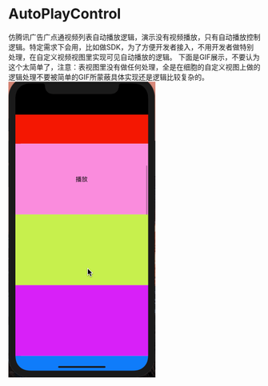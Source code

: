 # AutoPlayControl
仿腾讯广告广点通视频列表自动播放逻辑，演示没有视频播放，只有自动播放控制逻辑。特定需求下会用，比如做SDK，为了方便开发者接入，不用开发者做特别处理，在自定义视频视图里实现可见自动播放的逻辑。
下面是GIF展示，不要认为这个太简单了，注意：表视图里没有做任何处理，全是在细胞的自定义视图上做的逻辑处理不要被简单的GIF所蒙蔽具体实现还是逻辑比较复杂的。
![img](https://github.com/qingyindaoren/AutoPlayControl/blob/master/autoPlaygif.gif)
